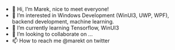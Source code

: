- 👋 Hi, I’m Marek, nice to meet everyone!
- 👀 I’m interested in Windows Development (WinUI3, UWP, WPF), backend development, machine learning.
- 🌱 I’m currently learning Tensorflow, WinUI3
- 💞️ I’m looking to collaborate on ...
- 📫 How to reach me @marekt on twitter

<!---
marekt77/marekt77 is a ✨ special ✨ repository because its `README.md` (this file) appears on your GitHub profile.
You can click the Preview link to take a look at your changes.
--->
